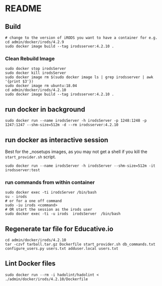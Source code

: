 # README 

## Build 

```
# change to the version of iRODS you want to have a container for e.g.
cd admin/docker/irods/4.2.9
sudo docker image build --tag irodsserver:4.2.10 .
```

### Clean Rebuild Image

```
sudo docker stop irodsServer
sudo docker kill irodsServer
sudo docker image rm $(sudo docker image ls | grep irodsserver | awk '{print $3'})
sudo docker image rm ubuntu:18.04
cd admin/docker/irods/4.2.10
sudo docker image build --tag irodsserver:4.2.10 .
```

## run docker in background 

```
sudo docker run --name irodsServer -h irodsServer -p 1248:1248 -p 1247:1247 --shm-size=512m -d --rm irodsserver:4.2.10
```

## run docker as interactive session

Best for the _nosetups images, as you may not get a shell if you kill the `start_provider.sh` script.

```
sudo docker run --name irodsServer -h irodsServer --shm-size=512m -it  irodsserver:test
```

### run commands from within container

```
sudo docker exec -ti irodsServer /bin/bash
su - irods
# or for a one off command 
sudo -iu irods <command>
# OR start the session as the irods user 
sudo docker exec -ti -u irods  irodsServer  /bin/bash
```
## Regenerate tar file for Educative.io

```
cd admin/docker/irods/4.2.10
tar -czvf tarball.tar.gz Dockerfile start_provider.sh db_commands.txt configure_users.py users.txt adduser.local users.txt
```
## Lint Docker files 

`sudo docker run --rm -i hadolint/hadolint < ./admin/docker/irods/4.2.10/Dockerfile`
